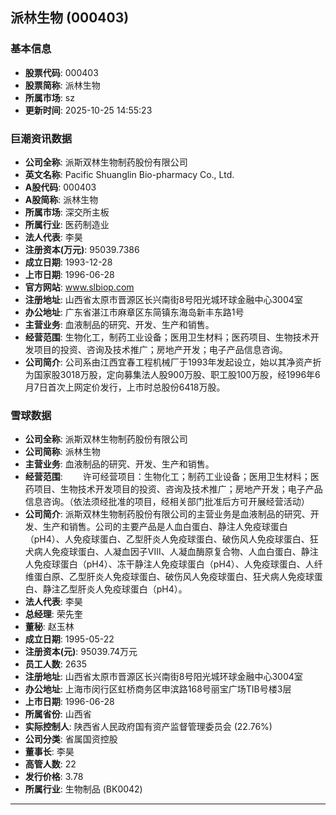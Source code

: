 ## 派林生物 (000403)

### 基本信息

- **股票代码**: 000403
- **股票简称**: 派林生物
- **所属市场**: sz
- **更新时间**: 2025-10-25 14:55:23

### 巨潮资讯数据

- **公司全称**: 派斯双林生物制药股份有限公司
- **英文名称**: Pacific Shuanglin Bio-pharmacy Co., Ltd.
- **A股代码**: 000403
- **A股简称**: 派林生物
- **所属市场**: 深交所主板
- **所属行业**: 医药制造业
- **法人代表**: 李昊
- **注册资本(万元)**: 95039.7386
- **成立日期**: 1993-12-28
- **上市日期**: 1996-06-28
- **官方网站**: www.slbiop.com
- **注册地址**: 山西省太原市晋源区长兴南街8号阳光城环球金融中心3004室
- **办公地址**: 广东省湛江市麻章区东简镇东海岛新丰东路1号
- **主营业务**: 血液制品的研究、开发、生产和销售。
- **经营范围**: 生物化工，制药工业设备；医用卫生材料；医药项目、生物技术开发项目的投资、咨询及技术推广；房地产开发；电子产品信息咨询。
- **公司简介**: 公司系由江西宜春工程机械厂于1993年发起设立，始以其净资产折为国家股3018万股，定向募集法人股900万股、职工股100万股，经1996年6月7日首次上网定价发行，上市时总股份6418万股。

### 雪球数据

- **公司全称**: 派斯双林生物制药股份有限公司
- **公司简称**: 派林生物
- **主营业务**: 血液制品的研究、开发、生产和销售。
- **经营范围**: 　　许可经营项目：生物化工；制药工业设备；医用卫生材料；医药项目、生物技术开发项目的投资、咨询及技术推广；房地产开发；电子产品信息咨询。（依法须经批准的项目，经相关部门批准后方可开展经营活动）
- **公司简介**: 派斯双林生物制药股份有限公司的主营业务是血液制品的研究、开发、生产和销售。公司的主要产品是人血白蛋白、静注人免疫球蛋白（pH4）、人免疫球蛋白、乙型肝炎人免疫球蛋白、破伤风人免疫球蛋白、狂犬病人免疫球蛋白、人凝血因子Ⅷ、人凝血酶原复合物、人血白蛋白、静注人免疫球蛋白（pH4）、冻干静注人免疫球蛋白（pH4）、人免疫球蛋白、人纤维蛋白原、乙型肝炎人免疫球蛋白、破伤风人免疫球蛋白、狂犬病人免疫球蛋白、静注乙型肝炎人免疫球蛋白（pH4）。
- **法人代表**: 李昊
- **总经理**: 荣先奎
- **董秘**: 赵玉林
- **成立日期**: 1995-05-22
- **注册资本(元)**: 95039.74万元
- **员工人数**: 2635
- **注册地址**: 山西省太原市晋源区长兴南街8号阳光城环球金融中心3004室
- **办公地址**: 上海市闵行区虹桥商务区申滨路168号丽宝广场TIB号楼3层
- **上市日期**: 1996-06-28
- **所属省份**: 山西省
- **实际控制人**: 陕西省人民政府国有资产监督管理委员会 (22.76%)
- **公司分类**: 省属国资控股
- **董事长**: 李昊
- **高管人数**: 22
- **发行价格**: 3.78
- **所属行业**: 生物制品 (BK0042)

---